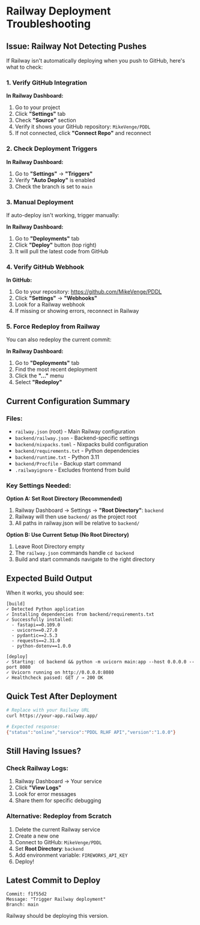 # Railway Deployment Troubleshooting

## Issue: Railway Not Detecting Pushes

If Railway isn't automatically deploying when you push to GitHub, here's what to check:

### 1. Verify GitHub Integration

**In Railway Dashboard:**
1. Go to your project
2. Click **"Settings"** tab
3. Check **"Source"** section
4. Verify it shows your GitHub repository: `MikeVenge/PDDL`
5. If not connected, click **"Connect Repo"** and reconnect

### 2. Check Deployment Triggers

**In Railway Dashboard:**
1. Go to **"Settings"** → **"Triggers"**
2. Verify **"Auto Deploy"** is enabled
3. Check the branch is set to `main`

### 3. Manual Deployment

If auto-deploy isn't working, trigger manually:

**In Railway Dashboard:**
1. Go to **"Deployments"** tab
2. Click **"Deploy"** button (top right)
3. It will pull the latest code from GitHub

### 4. Verify GitHub Webhook

**In GitHub:**
1. Go to your repository: https://github.com/MikeVenge/PDDL
2. Click **"Settings"** → **"Webhooks"**
3. Look for a Railway webhook
4. If missing or showing errors, reconnect in Railway

### 5. Force Redeploy from Railway

You can also redeploy the current commit:

**In Railway Dashboard:**
1. Go to **"Deployments"** tab
2. Find the most recent deployment
3. Click the **"..."** menu
4. Select **"Redeploy"**

## Current Configuration Summary

### Files:
- `railway.json` (root) - Main Railway configuration
- `backend/railway.json` - Backend-specific settings
- `backend/nixpacks.toml` - Nixpacks build configuration
- `backend/requirements.txt` - Python dependencies
- `backend/runtime.txt` - Python 3.11
- `backend/Procfile` - Backup start command
- `.railwayignore` - Excludes frontend from build

### Key Settings Needed:

**Option A: Set Root Directory (Recommended)**
1. Railway Dashboard → Settings → **"Root Directory"**: `backend`
2. Railway will then use `backend/` as the project root
3. All paths in railway.json will be relative to `backend/`

**Option B: Use Current Setup (No Root Directory)**
1. Leave Root Directory empty
2. The `railway.json` commands handle `cd backend`
3. Build and start commands navigate to the right directory

## Expected Build Output

When it works, you should see:

```
[build]
✓ Detected Python application
✓ Installing dependencies from backend/requirements.txt
✓ Successfully installed:
  - fastapi==0.109.0
  - uvicorn==0.27.0
  - pydantic==2.5.3
  - requests==2.31.0
  - python-dotenv==1.0.0

[deploy]
✓ Starting: cd backend && python -m uvicorn main:app --host 0.0.0.0 --port 8080
✓ Uvicorn running on http://0.0.0.0:8080
✓ Healthcheck passed: GET / → 200 OK
```

## Quick Test After Deployment

```bash
# Replace with your Railway URL
curl https://your-app.railway.app/

# Expected response:
{"status":"online","service":"PDDL RLHF API","version":"1.0.0"}
```

## Still Having Issues?

### Check Railway Logs:
1. Railway Dashboard → Your service
2. Click **"View Logs"**
3. Look for error messages
4. Share them for specific debugging

### Alternative: Redeploy from Scratch

1. Delete the current Railway service
2. Create a new one
3. Connect to GitHub: `MikeVenge/PDDL`
4. Set **Root Directory**: `backend`
5. Add environment variable: `FIREWORKS_API_KEY`
6. Deploy!

## Latest Commit to Deploy

```
Commit: f1f55d2
Message: "Trigger Railway deployment"
Branch: main
```

Railway should be deploying this version.

